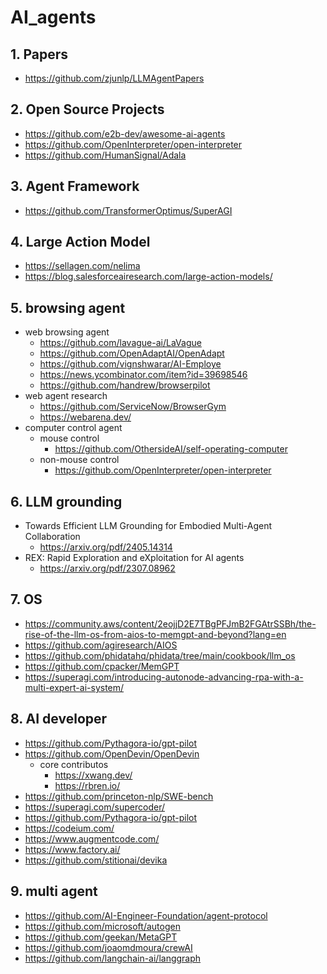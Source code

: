 # AI_agents

## 1. Papers
* https://github.com/zjunlp/LLMAgentPapers

## 2. Open Source Projects
* https://github.com/e2b-dev/awesome-ai-agents
* https://github.com/OpenInterpreter/open-interpreter
* https://github.com/HumanSignal/Adala

## 3. Agent Framework
* https://github.com/TransformerOptimus/SuperAGI

## 4. Large Action Model
* https://sellagen.com/nelima
* https://blog.salesforceairesearch.com/large-action-models/

## 5. browsing agent
* web browsing agent
  * https://github.com/lavague-ai/LaVague
  * https://github.com/OpenAdaptAI/OpenAdapt
  * https://github.com/vignshwarar/AI-Employe
  * https://news.ycombinator.com/item?id=39698546
  * https://github.com/handrew/browserpilot
* web agent research
  * https://github.com/ServiceNow/BrowserGym
  * https://webarena.dev/
* computer control agent
  * mouse control
    * https://github.com/OthersideAI/self-operating-computer
  * non-mouse control
    * https://github.com/OpenInterpreter/open-interpreter

## 6. LLM grounding
* Towards Efficient LLM Grounding for Embodied Multi-Agent Collaboration
  * https://arxiv.org/pdf/2405.14314
* REX: Rapid Exploration and eXploitation for AI agents
  * https://arxiv.org/pdf/2307.08962

## 7. OS
* https://community.aws/content/2eojjD2E7TBgPFJmB2FGAtrSSBh/the-rise-of-the-llm-os-from-aios-to-memgpt-and-beyond?lang=en
* https://github.com/agiresearch/AIOS
* https://github.com/phidatahq/phidata/tree/main/cookbook/llm_os
* https://github.com/cpacker/MemGPT
* https://superagi.com/introducing-autonode-advancing-rpa-with-a-multi-expert-ai-system/

## 8. AI developer
* https://github.com/Pythagora-io/gpt-pilot
* https://github.com/OpenDevin/OpenDevin
  * core contributos
    * https://xwang.dev/
    * https://rbren.io/
* https://github.com/princeton-nlp/SWE-bench
* https://superagi.com/supercoder/
* https://github.com/Pythagora-io/gpt-pilot
* https://codeium.com/
* https://www.augmentcode.com/
* https://www.factory.ai/
* https://github.com/stitionai/devika

## 9. multi agent
* https://github.com/AI-Engineer-Foundation/agent-protocol
* https://github.com/microsoft/autogen
* https://github.com/geekan/MetaGPT
* https://github.com/joaomdmoura/crewAI
* https://github.com/langchain-ai/langgraph
